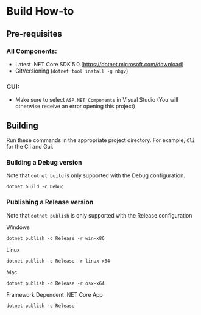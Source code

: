 # Build How-to

## Pre-requisites

### All Components:
- Latest .NET Core SDK 5.0 (https://dotnet.microsoft.com/download)
- GitVersioning (```dotnet tool install -g nbgv```)

### GUI: 
- Make sure to select ```ASP.NET Components``` in Visual Studio (You will otherwise receive an error opening this project)

## Building

Run these commands in the appropriate project directory.  For example, ```Cli``` for the Cli and Gui.

### Building a Debug version
Note that `dotnet build` is only supported with the Debug configuration.

```
dotnet build -c Debug
```

### Publishing a Release version
Note that `dotnet publish` is only supported with the Release configuration

Windows
```
dotnet publish -c Release -r win-x86
```

Linux
```
dotnet publish -c Release -r linux-x64
```

Mac
```
dotnet publish -c Release -r osx-x64
```

Framework Dependent .NET Core App
```
dotnet publish -c Release
```

